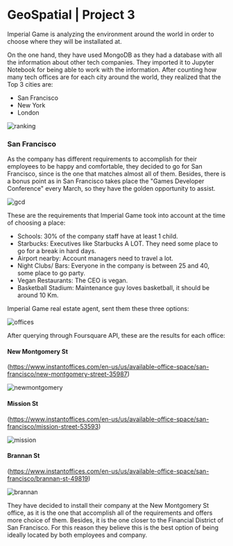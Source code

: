 # GeoSpatial | Project 3

Imperial Game is analyzing the environment around the world in order to choose where they will be installated at. 

On the one hand, they have used MongoDB as they had a database with all the information about other tech companies. They imported it to Jupyter Notebook for being able to work with the information. 
After counting how many tech offices are for each city around the world, they realized that the Top 3 cities are: 
- San Francisco
- New York
- London

![ranking](https://github.com/lauurasarabia/project_3_GeoSpatial/blob/main/images/threecities.png?raw=true)

### San Francisco
As the company has different requirements to accomplish for their employees to be happy and comfortable, they decided to go for San Francisco, since is the one that matches almost all of them. 
Besides, there is a bonus point as in San Francisco takes place the "Games Developer Conference" every March, so they have the golden opportunity to assist.

![gcd](https://github.com/lauurasarabia/project_3_GeoSpatial/blob/main/images/GDC.png?raw=true)

These are the requirements that Imperial Game took into account at the time of choosing a place:
- Schools: 30% of the company staff have at least 1 child.
- Starbucks: Executives like Starbucks A LOT. They need some place to go for a break in hard days.
- Airport nearby: Account managers need to travel a lot.
- Night Clubs/ Bars: Everyone in the company is between 25 and 40, some place to go party.
- Vegan Restaurants: The CEO is vegan. 
- Basketball Stadium: Maintenance guy loves basketball, it should be around 10 Km.

Imperial Game real estate agent, sent them these three options:

![offices](https://github.com/lauurasarabia/project_3_GeoSpatial/blob/main/images/offices.png?raw=true)

After querying through Foursquare API, these are the results for each office:

#### New Montgomery St
(https://www.instantoffices.com/en-us/us/available-office-space/san-francisco/new-montgomery-street-35987)

![newmontgomery](https://github.com/lauurasarabia/project_3_GeoSpatial/blob/main/images/newmontgomery.png?raw=true)


#### Mission St
(https://www.instantoffices.com/en-us/us/available-office-space/san-francisco/mission-street-53593)

![mission](https://github.com/lauurasarabia/project_3_GeoSpatial/blob/main/images/mission.png?raw=true)


#### Brannan St
(https://www.instantoffices.com/en-us/us/available-office-space/san-francisco/brannan-st-49819)

![brannan](https://github.com/lauurasarabia/project_3_GeoSpatial/blob/main/images/brannan.png?raw=true)


They have decided to install their company at the New Montgomery St office, as it is the one that accomplish all of the requirements and offers more choice of them. Besides, it is the one closer to the Financial District of San Francisco. For this reason they believe this is the best option of being ideally located by both employees and company. 


